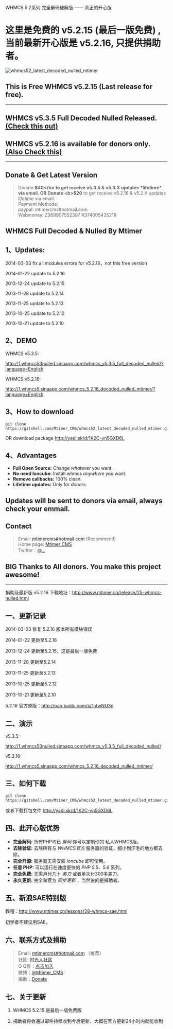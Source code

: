 WHMCS 5.2系列 完全解码破解版 —— 真正的开心版

这里是免费的 v5.2.15 (最后一版免费) , 当前最新开心版是 v5.2.16, 只提供捐助者。
========================

![whmcs52_latest_decoded_nulled_mtimer](http://api.mtimer.net/whmcs/whmcs5216nulled.png)

## This is Free WHMCS v5.2.15 (Last release for free).

---------------

## WHMCS v5.3.5 Full Decoded Nulled Released. [(Check this out)](http://www.mtimer.cn/release/34-whmcs-full-decoded-nulled.html)

## WHMCS v5.2.16 is available for donors only.[(Also Check this)](http://www.mtimer.cn/release/25-whmcs-full-decoded-nulled.html)

---------------

## Donate & Get Latest Version

> Donate <b>$40</b> to get receive v5.3.5 & v5.3.X updates *lifetime* via email.  
> OR  
> Donate <b>$20</b> to get receive v5.2.16 & v5.2.X updates *lifetime* via email.  
> Payment Methods:  
> paypal: mtimercms#hotmail.com  
> Webmoney: Z369907552397  R374005435218


WHMCS Full Decoded & Nulled By Mtimer
---------------


## 1、Updates:

2014-03-03 fix all modules errors for v5.2.16，not this free version

2014-01-22 update to 5.2.16

2013-12-24 update to 5.2.15

2013-11-28 update to 5.2.14

2013-11-25 update to 5.2.13

2013-10-25 update to 5.2.12

2013-10-21 update to 5.2.10



## 2、DEMO

WHMCS v5.3.5:

http://1.whmcs53nulled.sinaapp.com/whmcs_v5.3.5_full_decoded_nulled/?language=English


WHMCS v5.2.16:

http://1.whmcs5.sinaapp.com/whmcs_5.2.16_decoded_nulled_mtimer/?language=English


## 3、How to download

	git clone https://gitshell.com/Mtimer_CMS/whmcs52_latest_decoded_nulled_mtimer.git

OR download package http://yadi.sk/d/1K2C-yn5GXD6L


## 4、Advantages

<ul>
<li><strong>Full Open Source:</strong> Change  <em>whatever</em> you want.</li>
<li><strong>No need Ioncube:</strong> Install whmcs <em>anywhere</em> you want.</li>
<li><strong>Remove callbacks:</strong> 100% clean.</li>
<li><strong>Lifetime updates:</strong> Only for <em>donors</em>.</li>
</ul>


## Updates will be sent to donors via email, always check your emmail.


## Contact

> Email: [mtimercms#hotmail.com](mtimercms#hotmail.com) (Recommend)  
> Home page: [Mtimer CMS](http://www.mtimer.net/)  
> Twitter：[@...](http://#)


## BIG Thanks to All donors. You make this project awesome!


---------------

捐助及最新版 v5.2.16 下载地址：http://www.mtimer.cn/release/25-whmcs-nulled.html 


## 一、更新记录

2014-03-03 修复 5.2.16 版本所有模块错误

2014-01-22 更新至5.2.16

2013-12-24 更新至5.2.15，这是最后一版免费

2013-11-28 更新至5.2.14

2013-11-25 更新至5.2.13

2013-10-25 更新至5.2.12

2013-10-21 更新至5.2.10

5.2.16 官方原版：http://pan.baidu.com/s/1ntwNU3n



## 二、演示

v5.3.5:

http://1.whmcs53nulled.sinaapp.com/whmcs_v5.3.5_full_decoded_nulled/

v5.2.16:

http://1.whmcs5.sinaapp.com/whmcs_5.2.16_decoded_nulled_mtimer/



## 三、如何下载

	git clone https://gitshell.com/Mtimer_CMS/whmcs52_latest_decoded_nulled_mtimer.git

或者下载打包文件 http://yadi.sk/d/1K2C-yn5GXD6L



## 四、此开心版优势

<ul>
<li><strong>完全解码:</strong> 所有PHP均已 <em>解码</em> 你可以定制你的 私人WHMCS版。</li>
<li><strong>去除验证:</strong> 去除所有与 <em>WHMCS官方</em> 服务器的验证，细小到汗毛的地方都去除。</li>
<li><strong>完全开源:</strong> 服务器无需安装 <em>Ioncube</em> 即可使用。</li>
<li><strong>任意 PHP:</strong> 可以运行在速度更快的 <em>PHP 5.5、5.6</em> 系列。</li>
<li><strong>完全免费:</strong> 无需月付几十 <em>美刀</em> 或者单次付300多美刀。</li>
<li><strong>永久更新:</strong> 完全和官方 <em>同步更新</em> ，当然说的是捐助者。</li>
</ul>



## 五、新浪SAE特别版

教程：http://www.mtimer.cn/lessons/28-whmcs-sae.html

初学者不建议用SAE。



## 六、联系方式及捐助

> Email: [mtimercms#hotmail.com](mtimercms#hotmail.com) （推荐）  
> 社区: [时光人社区](http://www.mtimer.cn/)  
> Q Q群：[点击加入](http://shang.qq.com/wpa/qunwpa?idkey=520e53ac7acc04d489a801aa55a69c9a6e3df06e1fea1b0b0f3ca936627cca52)  
> 微博：[@Mtimer_CMS](http://weibo.com/u/3488979130)  
> 捐助：[Donate](http://t.cn/8FwJr5Z)



## 七、关于更新

1. WHMCS 5.2.15 是最后一版免费版

2. 捐助者将会通过邮件持续收到今后更新，大概在官方更新24小时内就能收到